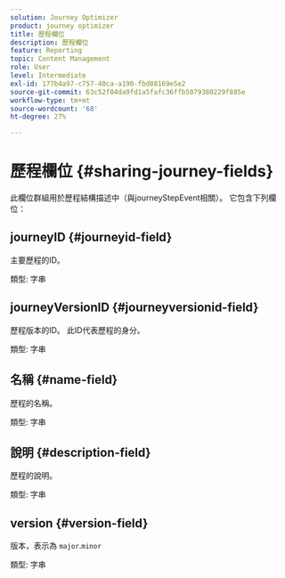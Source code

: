 ```yaml
---
solution: Journey Optimizer
product: journey optimizer
title: 歷程欄位
description: 歷程欄位
feature: Reporting
topic: Content Management
role: User
level: Intermediate
exl-id: 177b4a97-c757-40ca-a190-fbd88169e5e2
source-git-commit: 63c52f04da9fd1a5fafc36ffb5079380229f885e
workflow-type: tm+mt
source-wordcount: '68'
ht-degree: 27%

---
```


# 歷程欄位 {#sharing-journey-fields}

此欄位群組用於歷程結構描述中（與journeyStepEvent相關）。 它包含下列欄位：

## journeyID {#journeyid-field}

主要歷程的ID。

類型: 字串

## journeyVersionID {#journeyversionid-field}

歷程版本的ID。 此ID代表歷程的身分。

類型: 字串

## 名稱 {#name-field}

歷程的名稱。

類型: 字串

## 說明 {#description-field}

歷程的說明。

類型: 字串

## version {#version-field}

版本，表示為 `major`.`minor`

類型: 字串
